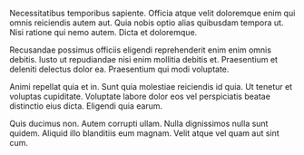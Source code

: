 Necessitatibus temporibus sapiente. Officia atque velit doloremque enim qui omnis reiciendis autem aut. Quia nobis optio alias quibusdam tempora ut. Nisi ratione qui nemo autem. Dicta et doloremque.
 Recusandae possimus officiis eligendi reprehenderit enim enim omnis debitis. Iusto ut repudiandae nisi enim mollitia debitis et. Praesentium et deleniti delectus dolor ea. Praesentium qui modi voluptate.
 Animi repellat quia et in. Sunt quia molestiae reiciendis id quia. Ut tenetur et voluptas cupiditate. Voluptate labore dolor eos vel perspiciatis beatae distinctio eius dicta. Eligendi quia earum.
 Quis ducimus non. Autem corrupti ullam. Nulla dignissimos nulla sunt quidem. Aliquid illo blanditiis eum magnam. Velit atque vel quam aut sint cum.